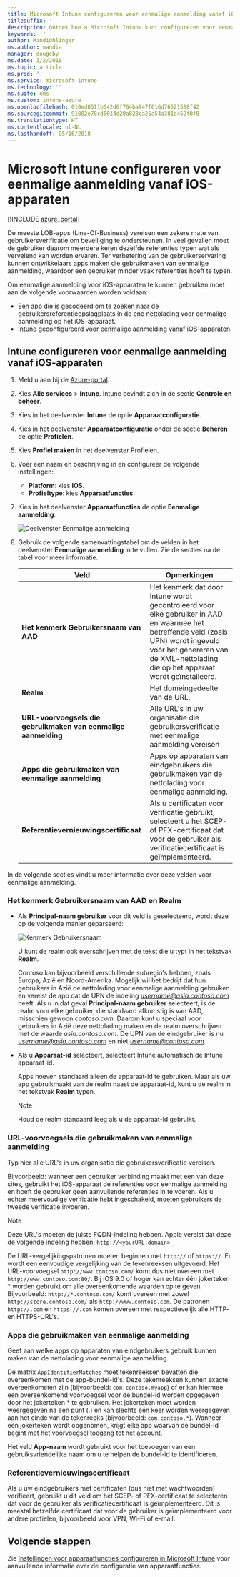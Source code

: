 ```yaml
---
title: Microsoft Intune configureren voor eenmalige aanmelding vanaf iOS-apparaten
titlesuffix: ''
description: Ontdek hoe u Microsoft Intune kunt configureren voor eenmalige aanmelding vanaf iOS-apparaten.
keywords: ''
author: MandiOhlinger
ms.author: mandia
manager: dougeby
ms.date: 3/2/2018
ms.topic: article
ms.prod: ''
ms.service: microsoft-intune
ms.technology: ''
ms.suite: ems
ms.custom: intune-azure
ms.openlocfilehash: 010ed8511b042d6f764ba947f616d76521588f42
ms.sourcegitcommit: 91802e78cd5014d20a828ca25a54a381d452f0f8
ms.translationtype: HT
ms.contentlocale: nl-NL
ms.lasthandoff: 05/16/2018
---
```

# <a name="configure-microsoft-intune-for-ios-device-single-sign-on"></a>Microsoft Intune configureren voor eenmalige aanmelding vanaf iOS-apparaten

[!INCLUDE [azure_portal](./includes/azure_portal.md)]

De meeste LOB-apps (Line-Of-Business) vereisen een zekere mate van gebruikersverificatie om beveiliging te ondersteunen. In veel gevallen moet de gebruiker daarom meerdere keren dezelfde referenties typen wat als vervelend kan worden ervaren. Ter verbetering van de gebruikerservaring kunnen ontwikkelaars apps maken die gebruikmaken van eenmalige aanmelding, waardoor een gebruiker minder vaak referenties hoeft te typen.

Om eenmalige aanmelding voor iOS-apparaten te kunnen gebruiken moet aan de volgende voorwaarden worden voldaan:

- Een app die is gecodeerd om te zoeken naar de gebruikersreferentieopslagplaats in de ene nettolading voor eenmalige aanmelding op het iOS-apparaat.
- Intune geconfigureerd voor eenmalige aanmelding vanaf iOS-apparaten.

## <a name="to-configure-intune-for-ios-device-single-sign-on"></a>Intune configureren voor eenmalige aanmelding vanaf iOS-apparaten


1. Meld u aan bij de [Azure-portal](https://portal.azure.com).
2. Kies **Alle services** > **Intune**. Intune bevindt zich in de sectie **Controle en beheer**.
3. Kies in het deelvenster **Intune** de optie **Apparaatconfiguratie**.
4. Kies in het deelvenster **Apparaatconfiguratie** onder de sectie **Beheren** de optie **Profielen**.
5. Kies **Profiel maken** in het deelvenster Profielen.
6. Voer een naam en beschrijving in en configureer de volgende instellingen:
   - **Platform**: kies **iOS**.
   - **Profieltype**: kies **Apparaatfuncties**.
7. Kies in het deelvenster **Apparaatfuncties** de optie **Eenmalige aanmelding**.

   ![Deelvenster Eenmalige aanmelding](./media/sso-blade.png)

8. Gebruik de volgende samenvattingstabel om de velden in het deelvenster **Eenmalige aanmelding** in te vullen. Zie de secties na de tabel voor meer informatie.

   |Veld  |Opmerkingen|
   |---------|---------|
   |**Het kenmerk Gebruikersnaam van AAD**|Het kenmerk dat door Intune wordt gecontroleerd voor elke gebruiker in AAD en waarmee het betreffende veld (zoals UPN) wordt ingevuld vóór het genereren van de XML-nettolading die op het apparaat wordt geïnstalleerd.|
   |**Realm**|Het domeingedeelte van de URL.|
   |**URL-voorvoegsels die gebruikmaken van eenmalige aanmelding**|Alle URL's in uw organisatie die gebruikersverificatie met eenmalige aanmelding vereisen|
   |**Apps die gebruikmaken van eenmalige aanmelding**|Apps op apparaten van eindgebruikers die gebruikmaken van de nettolading voor eenmalige aanmelding.|
   |**Referentievernieuwingscertificaat**|Als u certificaten voor verificatie gebruikt, selecteert u het SCEP- of PFX-certificaat dat voor de gebruiker als verificatiecertificaat is geïmplementeerd.|

In de volgende secties vindt u meer informatie over deze velden voor eenmalige aanmelding.

### <a name="username-attribute-from-aad-and-realm"></a>Het kenmerk Gebruikersnaam van AAD en Realm

- Als **Principal-naam gebruiker** voor dit veld is geselecteerd, wordt deze op de volgende manier geparseerd:

   ![Kenmerk Gebruikersnaam](media/User-name-attribute.png)

   U kunt de realm ook overschrijven met de tekst die u typt in het tekstvak **Realm**.

   Contoso kan bijvoorbeeld verschillende subregio's hebben, zoals Europa, Azië en Noord-Amerika. Mogelijk wil het bedrijf dat hun gebruikers in Azië de nettolading voor eenmalige aanmelding gebruiken en vereist de app dat de UPN de indeling *username@asia.contoso.com* heeft. Als u in dat geval **Principal-naam gebruiker** selecteert, is de realm voor elke gebruiker, die standaard afkomstig is van AAD, misschien gewoon *contoso.com*. Daarom kunt u speciaal voor gebruikers in Azië deze nettolading maken en de realm overschrijven met de waarde *asia.contoso.com*. De UPN van de eindgebruiker is nu *username@asia.contoso.com* en niet *username@contoso.com*.

- Als u **Apparaat-id** selecteert, selecteert Intune automatisch de Intune apparaat-id.

   Apps hoeven standaard alleen de apparaat-id te gebruiken. Maar als uw app gebruikmaakt van de realm naast de apparaat-id, kunt u de realm in het tekstvak **Realm** typen.

   > [!NOTE]
   > Houd de realm standaard leeg als u de apparaat-id gebruikt.

### <a name="url-prefixes-that-will-use-single-sign-on"></a>URL-voorvoegsels die gebruikmaken van eenmalige aanmelding

Typ hier alle URL's in uw organisatie die gebruikersverificatie vereisen.

Bijvoorbeeld: wanneer een gebruiker verbinding maakt met een van deze sites, gebruikt het iOS-apparaat de referenties voor eenmalige aanmelding en hoeft de gebruiker geen aanvullende referenties in te voeren. Als u echter meervoudige verificatie hebt ingeschakeld, moeten gebruikers de tweede verificatie invoeren.

> [!NOTE]
> Deze URL's moeten de juiste FQDN-indeling hebben. Apple vereist dat deze de volgende indeling hebben: `http://<yourURL.domain>`

De URL-vergelijkingspatronen moeten beginnen met `http://` of `https://`. Er wordt een eenvoudige vergelijking van de tekenreeksen uitgevoerd. Het URL-voorvoegsel `http://www.contoso.com/` komt dus niet overeen met `http://www.contoso.com:80/`. Bij iOS 9.0 of hoger kan echter één jokerteken \* worden gebruikt om alle overeenkomende waarden op te geven. Bijvoorbeeld: `http://*.contoso.com/` komt overeen met zowel `http://store.contoso.com/` als `http://www.contoso.com`.
De patronen `http://.com` en `https://.com` komen overeen met respectievelijk alle HTTP- en HTTPS-URL's.

### <a name="apps-that-will-use-single-sign-on"></a>Apps die gebruikmaken van eenmalige aanmelding

Geef aan welke apps op apparaten van eindgebruikers gebruik kunnen maken van de nettolading voor eenmalige aanmelding.

De matrix `AppIdentifierMatches` moet tekenreeksen bevatten die overeenkomen met de app-bundel-id's. Deze tekenreeksen kunnen exacte overeenkomsten zijn (bijvoorbeeld: `com.contoso.myapp`) of er kan hiermee een overeenkomend voorvoegsel voor de bundel-id worden opgegeven door het jokerteken \* te gebruiken. Het jokerteken moet worden weergegeven na een punt (.) en kan slechts één keer worden weergegeven aan het einde van de tekenreeks (bijvoorbeeld: `com.contoso.*`). Wanneer een jokerteken wordt opgenomen, krijgt elke app waarvan de bundel-id begint met het voorvoegsel toegang tot het account.

Het veld **App-naam** wordt gebruikt voor het toevoegen van een gebruiksvriendelijke naam om u te helpen de bundel-id te identificeren.

### <a name="credential-renewal-certificate"></a>Referentievernieuwingscertificaat

Als u uw eindgebruikers met certificaten (dus niet met wachtwoorden) verifieert, gebruikt u dit veld om het SCEP- of PFX-certificaat te selecteren dat voor de gebruiker als verificatiecertificaat is geïmplementeerd. Dit is meestal hetzelfde certificaat dat voor de gebruiker is geïmplementeerd voor andere profielen, bijvoorbeeld voor VPN, Wi-Fi of e-mail.

## <a name="next-steps"></a>Volgende stappen

Zie [Instellingen voor apparaatfuncties configureren in Microsoft Intune](device-features-configure.md) voor aanvullende informatie over de configuratie van apparaatfuncties.
